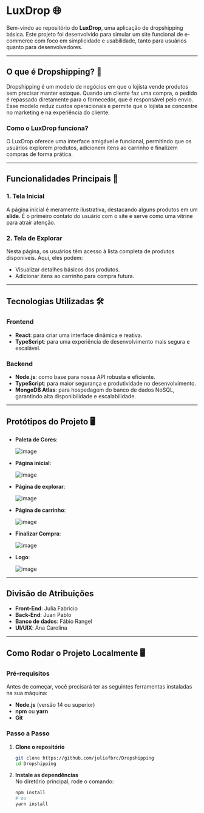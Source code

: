 # **LuxDrop** 🌐  

Bem-vindo ao repositório do **LuxDrop**, uma aplicação de dropshipping básica. Este projeto foi desenvolvido para simular um site funcional de e-commerce com foco em simplicidade e usabilidade, tanto para usuários quanto para desenvolvedores.

---

## **O que é Dropshipping?** 🛒

Dropshipping é um modelo de negócios em que o lojista vende produtos sem precisar manter estoque. Quando um cliente faz uma compra, o pedido é repassado diretamente para o fornecedor, que é responsável pelo envio. Esse modelo reduz custos operacionais e permite que o lojista se concentre no marketing e na experiência do cliente.

### **Como o LuxDrop funciona?**  

O LuxDrop oferece uma interface amigável e funcional, permitindo que os usuários explorem produtos, adicionem itens ao carrinho e finalizem compras de forma prática.  

---

## **Funcionalidades Principais** 🚀

### 1. **Tela Inicial**  
A página inicial é meramente ilustrativa, destacando alguns produtos em um **slide**. É o primeiro contato do usuário com o site e serve como uma vitrine para atrair atenção.  

### 2. **Tela de Explorar**  
Nesta página, os usuários têm acesso à lista completa de produtos disponíveis. Aqui, eles podem:  
- Visualizar detalhes básicos dos produtos.  
- Adicionar itens ao carrinho para compra futura.
---

## **Tecnologias Utilizadas** 🛠️

### **Frontend**  
- **React**: para criar uma interface dinâmica e reativa.  
- **TypeScript**: para uma experiência de desenvolvimento mais segura e escalável.  

### **Backend**  
- **Node.js**: como base para nossa API robusta e eficiente.  
- **TypeScript**: para maior segurança e produtividade no desenvolvimento.  
- **MongoDB Atlas**: para hospedagem do banco de dados NoSQL, garantindo alta disponibilidade e escalabilidade.  

---

## **Protótipos do Projeto** 🖥️

- **Paleta de Cores**:
  
  ![image](https://github.com/user-attachments/assets/0ed038b2-b1aa-4ba7-baee-15b42ff64363)
  
- **Página inicial**:
  
  ![image](https://github.com/user-attachments/assets/d157ae4b-7f4f-423e-b583-7990d0478e9e)
  
- **Página de explorar**:
  
  ![image](https://github.com/user-attachments/assets/f619fc27-d2b7-4d60-98c3-4a796bea958f)
  
- **Página de carrinho**:
  
  ![image](https://github.com/user-attachments/assets/f0056628-7d4f-4aac-8b36-54e0080903a9)
  
- **Finalizar Compra**:
  
  ![image](https://github.com/user-attachments/assets/4b594f01-1f92-46df-b3c6-b2cbc673ab52)
  
- **Logo**:
  
  ![image](https://github.com/user-attachments/assets/b9f317c6-4e96-47fd-9fd7-50ea0becd421)


---

## **Divisão de Atribuições**

- **Front-End**: Julia Fabricio
- **Back-End**: Juan Pablo
- **Banco de dados**: Fábio Rangel
- **UI/UIX**: Ana Carolina

---

## **Como Rodar o Projeto Localmente** 🖥️

### **Pré-requisitos**  
Antes de começar, você precisará ter as seguintes ferramentas instaladas na sua máquina:  
- **Node.js** (versão 14 ou superior)  
- **npm** ou **yarn**  
- **Git**  

### **Passo a Passo**

1. **Clone o repositório**  
   ```bash
   git clone https://github.com/juliafbrc/Dropshipping
   cd Dropshipping
   ```

2. **Instale as dependências**  
   No diretório principal, rode o comando:  
   ```bash
   npm install
   # ou
   yarn install
